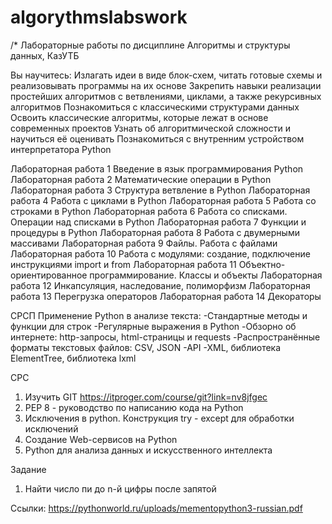 # algorythmslabswork
/*
 Лабораторные работы по дисциплине Алгоритмы и структуры данных, КазУТБ

Вы научитесь:
Излагать идеи в виде блок-схем, читать готовые схемы и реализовывать программы на их основе
Закрепить навыки реализации простейших алгоритмов с ветвлениями, циклами, а также рекурсивных алгоритмов
Познакомиться с классическими структурами данных
Освоить классические алгоритмы, которые лежат в основе современных проектов
Узнать об алгоритмической сложности и научиться её оценивать
Познакомиться с внутренним устройством интерпретатора Python

 
Лабораторная работа 1 Введение в язык программирования Python  
Лабораторная работа 2 Математические операции в Python
Лабораторная работа 3 Структура ветвление в Python
Лабораторная работа 4 Работа с циклами в Python
Лабораторная работа 5 Работа со строками в Python
Лабораторная работа 6 Работа со списками. Операции над списками в Python
Лабораторная работа 7 Функции и процедуры в Python
Лабораторная работа 8 Работа с двумерными массивами
Лабораторная работа 9 Файлы. Работа с файлами
Лабораторная работа 10 Работа с модулями: создание, подключение инструкциями import и from
Лабораторная работа 11 Объектно-ориентированное программирование. Классы и объекты
Лабораторная работа 12 Инкапсуляция, наследование, полиморфизм
Лабораторная работа 13 Перегрузка операторов
Лабораторная работа 14 Декораторы


CРСП
Применение Python в анализе текста:
-Стандартные методы и функции для строк
-Регулярные выражения в Python
-Обзорно об интернете: http-запросы, html-страницы и requests
-Распространённые форматы текстовых файлов: CSV, JSON
-API
-XML, библиотека ElementTree, библиотека lxml

СРС
1. Изучить GIT  https://itproger.com/course/git?link=nv8jfgec
2. PEP 8 - руководство по написанию кода на Python
3. Исключения в python. Конструкция try - except для обработки исключений
4. Создание Web-сервисов на Python
5. Python для анализа данных и искусственного интеллекта



Задание
1. Найти число пи до n-й цифры после запятой

Ссылки:
https://pythonworld.ru/uploads/mementopython3-russian.pdf
